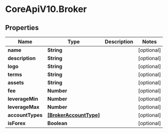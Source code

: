 # CoreApiV10.Broker

## Properties
Name | Type | Description | Notes
------------ | ------------- | ------------- | -------------
**name** | **String** |  | [optional] 
**description** | **String** |  | [optional] 
**logo** | **String** |  | [optional] 
**terms** | **String** |  | [optional] 
**assets** | **String** |  | [optional] 
**fee** | **Number** |  | [optional] 
**leverageMin** | **Number** |  | [optional] 
**leverageMax** | **Number** |  | [optional] 
**accountTypes** | [**[BrokerAccountType]**](BrokerAccountType.md) |  | [optional] 
**isForex** | **Boolean** |  | [optional] 


